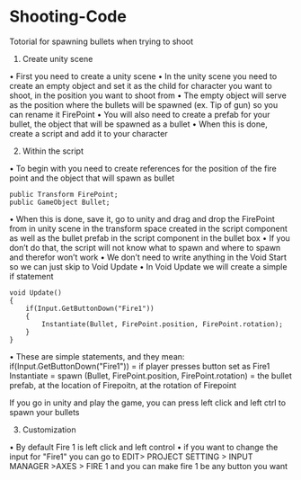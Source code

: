 # Shooting-Code
Totorial for spawning bullets when trying to shoot
1.	Create unity scene

•	First you need to create a unity scene
•	In the unity scene you need to create an empty object and set it as the child for character you want to shoot, in the position you want to shoot from
•	The empty object will serve as the position where the bullets will be spawned (ex. Tip of gun) so you can rename it FirePoint
•	You will also need to create a prefab for your bullet, the object that will be spawned as a bullet
•	When this is done, create a script and add it to your character

2.	Within the script

•	To begin with you need to create references for the position of the fire point and the object that will spawn as bullet

    public Transform FirePoint; 
    public GameObject Bullet;

•	When this is done, save it, go to unity and drag and drop the FirePoint from in unity scene in the transform space created in the script component as well as the bullet prefab in the script component in the bullet box
•	If you don’t do that, the script will not know what to spawn and where to spawn and therefor won’t work
•	We don’t need to write anything in the Void Start so we can just skip to Void Update
•	In Void Update we will create a simple if statement

    void Update()
    {
        if(Input.GetButtonDown("Fire1")) 
		{
            Instantiate(Bullet, FirePoint.position, FirePoint.rotation); 
		}
    }
•	These are simple statements, and they mean:
 	if(Input.GetButtonDown("Fire1")) = if player presses button set as Fire1
 	Instantiate = spawn
 	(Bullet, FirePoint.position, FirePoint.rotation) = the bullet prefab, at the location of Firepoitn, at the rotation of Firepoint

If you go in unity and play the game, you can press left click and left ctrl to spawn your bullets

3.	Customization 

•	By default Fire 1 is left click and left control 
•	if you want to change the input for "Fire1" you can go to EDIT> PROJECT SETTING > INPUT MANAGER >AXES > FIRE 1 and you can make fire 1 be any button you want
